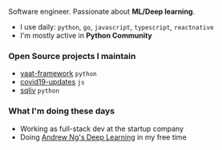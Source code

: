 Software engineer. Passionate about **ML/Deep learning**.

- I use daily: `python`, `go`, `javascript`, `typescript`, `reactnative`
- I'm mostly active in **Python Community**

### Open Source projects I maintain

- [yaat-framework](https://github.com/yaat-project/yaat) `python`
- [covid19-updates](https://github.com/the-robot/covid19-updates) `js`
- [sqliv](https://github.com/the-robot/sqliv) `python`

### What I'm doing these days

- Working as full-stack dev at the startup company
- Doing [Andrew Ng's Deep Learning](https://github.com/the-robot/deeplearning) in my free time
